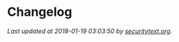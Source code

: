 # Changelog

_Last updated at 2018-01-19 03:03:50 by [securitytext.org](https://securitytext.org)._
